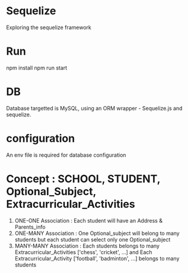 # Sequelize
Exploring the sequelize framework

# Run
npm install
npm run start

# DB 
Database targetted is MySQL, using an ORM wrapper - Sequelize.js and sequelize.

# configuration
An env file is required for database configuration
# Concept : SCHOOL, STUDENT, Optional_Subject, Extracurricular_Activities

1. ONE-ONE Association : Each student will have an Address & Parents_info 
2. ONE-MANY Association : One Optional_subject will belong to many students but each student can select only one Optional_subject 
3. MANY-MANY Association : Each students belongs to many Extracurricular_Activities ['chess', 'cricket', ...] and 
                           Each Extracurricular_Activity ['football', 'badminton', ...] belongs to many students

